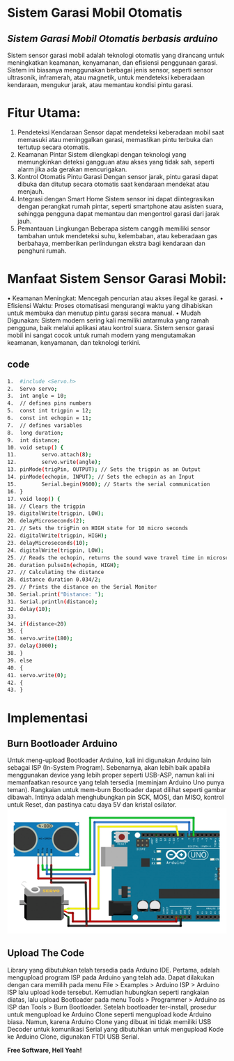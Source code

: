 # Sistem Garasi Mobil Otomatis
## _Sistem Garasi Mobil Otomatis berbasis arduino_
Sistem sensor garasi mobil adalah teknologi otomatis yang dirancang untuk meningkatkan keamanan, kenyamanan, dan efisiensi penggunaan garasi. Sistem ini biasanya menggunakan berbagai jenis sensor, seperti sensor ultrasonik, inframerah, atau magnetik, untuk mendeteksi keberadaan kendaraan, mengukur jarak, atau memantau kondisi pintu garasi.
# Fitur Utama:
1.	Pendeteksi Kendaraan
Sensor dapat mendeteksi keberadaan mobil saat memasuki atau meninggalkan garasi, memastikan pintu terbuka dan tertutup secara otomatis.
2.	Keamanan Pintar
Sistem dilengkapi dengan teknologi yang memungkinkan deteksi gangguan atau akses yang tidak sah, seperti alarm jika ada gerakan mencurigakan.
3.	Kontrol Otomatis Pintu Garasi
Dengan sensor jarak, pintu garasi dapat dibuka dan ditutup secara otomatis saat kendaraan mendekat atau menjauh.
4.	Integrasi dengan Smart Home
Sistem sensor ini dapat diintegrasikan dengan perangkat rumah pintar, seperti smartphone atau asisten suara, sehingga pengguna dapat memantau dan mengontrol garasi dari jarak jauh.
5.	Pemantauan Lingkungan
Beberapa sistem canggih memiliki sensor tambahan untuk mendeteksi suhu, kelembaban, atau keberadaan gas berbahaya, memberikan perlindungan ekstra bagi kendaraan dan penghuni rumah.

# Manfaat Sistem Sensor Garasi Mobil:
•	Keamanan Meningkat: Mencegah pencurian atau akses ilegal ke garasi.
•	Efisiensi Waktu: Proses otomatisasi mengurangi waktu yang dihabiskan untuk membuka dan menutup pintu garasi secara manual.
•	Mudah Digunakan: Sistem modern sering kali memiliki antarmuka yang ramah pengguna, baik melalui aplikasi atau kontrol suara.
Sistem sensor garasi mobil ini sangat cocok untuk rumah modern yang mengutamakan keamanan, kenyamanan, dan teknologi terkini.

## code

```sh
1.	#include <Servo.h>
2.	Servo servo;
3.	int angle = 10;
4.	// defines pins numbers
5.	const int trigpin = 12;
6.	const int echopin = 11;
7.	// defines variables
8.	long duration;
9.	int distance;
10.	void setup() {
11.	       servo.attach(8);
12.	       servo.write(angle);
13.	pinMode(trigPin, OUTPUT); // Sets the trigpin as an Output
14.	pinMode(echopin, INPUT); // Sets the echopin as an Input 
15.	       Serial.begin(9600); // Starts the serial communication
16.	}
17.	void loop() {
18.	// Clears the trigpin
19.	digitalWrite(trigpin, LOW);
20.	delayMicroseconds(2);
21.	// Sets the trigPin on HIGH state for 10 micro seconds
22.	digitalWrite(trigpin, HIGH);
23.	delayMicroseconds(10);
24.	digitalWrite(trigpin, LOW);
25.	// Reads the echopin, returns the sound wave travel time in microseconds
26.	duration pulseIn(echopin, HIGH);
27.	// Calculating the distance
28.	distance duration 0.034/2;
29.	// Prints the distance on the Serial Monitor 
30.	Serial.print("Distance: ");
31.	Serial.println(distance);
32.	delay(10);
33.	
34.	if(distance<20)
35.	{
36.	servo.write(180); 
37.	delay(3000);
38.	}
39.	else
40.	{
41.	servo.write(0);
42.	{
43.	}
```
# Implementasi
## Burn Bootloader Arduino
Untuk meng-upload Bootloader Arduino, kali ini digunakan Arduino lain sebagai ISP (In-System Program). Sebenarnya, akan lebih baik apabila menggunakan device yang lebih proper seperti USB-ASP, namun kali ini memanfaatkan resource yang telah tersedia (meminjam Arduino Uno punya teman).
Rangkaian untuk mem-burn Bootloader dapat dilihat seperti gambar dibawah. Intinya adalah menghubungkan pin SCK, MOSI, dan MISO, kontrol untuk Reset, dan pastinya catu daya 5V dan kristal osilator.
 ![alt text](https://github.com/DZAKIANSYAH/sistem-garasi-mobil-otomatis/blob/main/Screenshot%202025-01-27%20203528.png?raw=true)
## Upload The Code

Library yang dibutuhkan telah tersedia pada Arduino IDE. Pertama, adalah mengupload program ISP pada Arduino yang telah ada. Dapat dilakukan dengan cara memilih pada menu File > Examples > Arduino ISP > Arduino ISP lalu upload kode tersebut. Kemudian hubungkan seperti rangkaian diatas, lalu upload Bootloader pada menu Tools > Programmer > Arduino as ISP dan Tools > Burn Bootloader.
Setelah bootloader ter-install, prosedur untuk mengupload ke Arduino Clone seperti mengupload kode Arduino biasa. Namun, karena Arduino Clone yang dibuat ini tidak memiliki USB Decoder untuk komunikasi Serial yang dibutuhkan untuk mengupload Kode ke Arduino Clone, digunakan FTDI USB Serial.


**Free Software, Hell Yeah!**

[//]: # (These are reference links used in the body of this note and get stripped out when the markdown processor does its job. There is no need to format nicely because it shouldn't be seen. Thanks SO - http://stackoverflow.com/questions/4823468/store-comments-in-markdown-syntax)

   [dill]: <https://github.com/joemccann/dillinger>
   [git-repo-url]: <https://github.com/joemccann/dillinger.git>
   [john gruber]: <http://daringfireball.net>
   [df1]: <http://daringfireball.net/projects/markdown/>
   [markdown-it]: <https://github.com/markdown-it/markdown-it>
   [Ace Editor]: <http://ace.ajax.org>
   [node.js]: <http://nodejs.org>
   [Twitter Bootstrap]: <http://twitter.github.com/bootstrap/>
   [jQuery]: <http://jquery.com>
   [@tjholowaychuk]: <http://twitter.com/tjholowaychuk>
   [express]: <http://expressjs.com>
   [AngularJS]: <http://angularjs.org>
   [Gulp]: <http://gulpjs.com>

   [PlDb]: <https://github.com/joemccann/dillinger/tree/master/plugins/dropbox/README.md>
   [PlGh]: <https://github.com/joemccann/dillinger/tree/master/plugins/github/README.md>
   [PlGd]: <https://github.com/joemccann/dillinger/tree/master/plugins/googledrive/README.md>
   [PlOd]: <https://github.com/joemccann/dillinger/tree/master/plugins/onedrive/README.md>
   [PlMe]: <https://github.com/joemccann/dillinger/tree/master/plugins/medium/README.md>
   [PlGa]: <https://github.com/RahulHP/dillinger/blob/master/plugins/googleanalytics/README.md>
  
